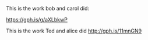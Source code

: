 This is the work bob and carol did:

https://gph.is/g/aXLbkwP

This is the work Ted and alice did 
http://gph.is/11mnGN9
